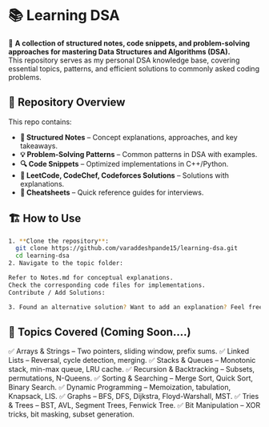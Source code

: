 # 📚 Learning DSA

🚀 **A collection of structured notes, code snippets, and problem-solving approaches for mastering Data Structures and Algorithms (DSA).**  
This repository serves as my personal DSA knowledge base, covering essential topics, patterns, and efficient solutions to commonly asked coding problems.

## 📌 Repository Overview

This repo contains:
- **📖 Structured Notes** – Concept explanations, approaches, and key takeaways.
- **💡 Problem-Solving Patterns** – Common patterns in DSA with examples.
- **🔍 Code Snippets** – Optimized implementations in C++/Python.
- **🚀 LeetCode, CodeChef, Codeforces Solutions** – Solutions with explanations.
- **📝 Cheatsheets** – Quick reference guides for interviews.


## 🏗️ How to Use
 ```bash
1. **Clone the repository**:
   git clone https://github.com/varaddeshpande15/learning-dsa.git
   cd learning-dsa
2. Navigate to the topic folder:

Refer to Notes.md for conceptual explanations.
Check the corresponding code files for implementations.
Contribute / Add Solutions:

3. Found an alternative solution? Want to add an explanation? Feel free to contribute! 🚀
```
## 📜 Topics Covered (Coming Soon....)
✅ Arrays & Strings – Two pointers, sliding window, prefix sums.
✅ Linked Lists – Reversal, cycle detection, merging.
✅ Stacks & Queues – Monotonic stack, min-max queue, LRU cache.
✅ Recursion & Backtracking – Subsets, permutations, N-Queens.
✅ Sorting & Searching – Merge Sort, Quick Sort, Binary Search.
✅ Dynamic Programming – Memoization, tabulation, Knapsack, LIS.
✅ Graphs – BFS, DFS, Dijkstra, Floyd-Warshall, MST.
✅ Tries & Trees – BST, AVL, Segment Trees, Fenwick Tree.
✅ Bit Manipulation – XOR tricks, bit masking, subset generation.


